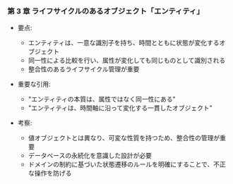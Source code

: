 ### 第 3 章 ライフサイクルのあるオブジェクト「エンティティ」

- 要点:

  - エンティティは、一意な識別子を持ち、時間とともに状態が変化するオブジェクト
  - 同一性による比較を行い、属性が変化しても同じものとして識別される
  - 整合性のあるライフサイクル管理が重要

- 重要な引用:

  - "エンティティの本質は、属性ではなく同一性にある"
  - "エンティティは、時間軸に沿って変化する一貫したオブジェクト"

- 考察:
  - 値オブジェクトとは異なり、可変な性質を持つため、整合性の管理が重要
  - データベースの永続化を意識した設計が必要
  - ドメインの制約に基づいた状態遷移のルールを明確にすることで、不正な操作を防げる
